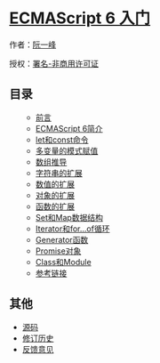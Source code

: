 # [ECMAScript 6 入门]()

作者：[阮一峰](http://www.ruanyifeng.com)

授权：<a rel="license" href="http://creativecommons.org/licenses/by-nc/4.0/">署名-非商用许可证</a>

## 目录

<ol start="0">

- [前言](#README)
- [ECMAScript 6简介](#docs/intro)
- [let和const命令](#docs/let)
- [多变量的模式赋值](#docs/destructuring)
- [数组推导](#docs/comprehension)
- [字符串的扩展](#docs/string)
- [数值的扩展](#docs/number)
- [对象的扩展](#docs/object)
- [函数的扩展](#docs/function)
- [Set和Map数据结构](#docs/set-map)
- [Iterator和for...of循环](#docs/iterator)
- [Generator函数](#docs/generator)
- [Promise对象](#docs/promise)
- [Class和Module](#docs/class)
- [参考链接](#docs/reference)

</ol>

## 其他
- [源码](http://github.com/ruanyf/es6tutorial/)
- [修订历史](https://github.com/ruanyf/es6tutorial/commits/gh-pages)
- [反馈意见](https://github.com/ruanyf/es6tutorial/issues)
